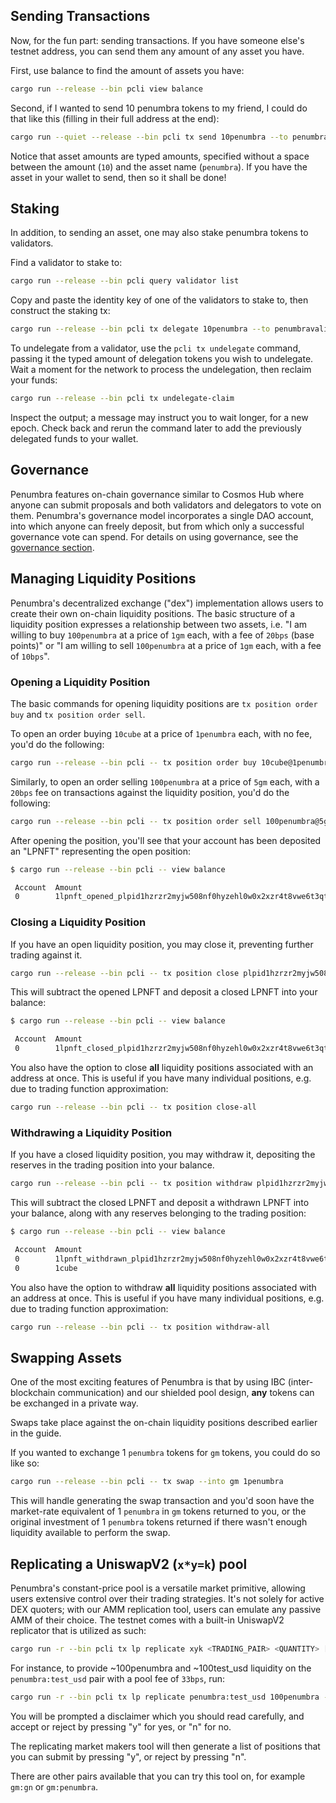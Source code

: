 ## Sending Transactions

Now, for the fun part: sending transactions. If you have someone else's testnet address, you can
send them any amount of any asset you have.

First, use balance to find the amount of assets you have:

```bash
cargo run --release --bin pcli view balance
```

Second, if I wanted to send 10 penumbra tokens
to my friend, I could do that like this (filling in their full address at the end):

```bash
cargo run --quiet --release --bin pcli tx send 10penumbra --to penumbrav2t...
```

Notice that asset amounts are typed amounts, specified without a space between the amount (`10`)
and the asset name (`penumbra`). If you have the asset in your wallet to send, then so it shall be done!

## Staking

In addition, to sending an asset, one may also stake penumbra tokens to validators.

Find a validator to stake to:

```bash
cargo run --release --bin pcli query validator list
```

Copy and paste the identity key of one of the validators to stake to, then construct the staking tx:

```bash
cargo run --release --bin pcli tx delegate 10penumbra --to penumbravalid...
```

To undelegate from a validator, use the `pcli tx undelegate` command, passing it the typed amount of
delegation tokens you wish to undelegate. Wait a moment for the network to process the undelegation,
then reclaim your funds:

```bash
cargo run --release --bin pcli tx undelegate-claim
```

Inspect the output; a message may instruct you to wait longer, for a new epoch. Check back and rerun the command
later to add the previously delegated funds to your wallet.

## Governance

Penumbra features on-chain governance similar to Cosmos Hub where anyone can submit proposals and
both validators and delegators to vote on them. Penumbra's governance model incorporates a single
DAO account, into which anyone can freely deposit, but from which only a successful governance vote
can spend. For details on using governance, see the [governance section](./governance.md).

## Managing Liquidity Positions

Penumbra's decentralized exchange ("dex") implementation allows users to create their own on-chain
liquidity positions. The basic structure of a liquidity position expresses a relationship between two
assets, i.e. "I am willing to buy `100penumbra` at a price of `1gm` each, with a fee of `20bps` (base points)" or
"I am willing to sell `100penumbra` at a price of `1gm` each, with a fee of `10bps`".

### Opening a Liquidity Position

The basic commands for opening liquidity positions are `tx position order buy` and `tx position order sell`.

To open an order buying `10cube` at a price of `1penumbra` each, with no fee, you'd do the following:

```bash
cargo run --release --bin pcli -- tx position order buy 10cube@1penumbra --spread 0
```

Similarly, to open an order selling `100penumbra` at a price of `5gm` each, with a `20bps` fee on transactions
against the liquidity position, you'd do the following:

```bash
cargo run --release --bin pcli -- tx position order sell 100penumbra@5gm --spread 20
```

After opening the position, you'll see that your account has been deposited an "LPNFT" representing the open position:

```bash
$ cargo run --release --bin pcli -- view balance

 Account  Amount
 0        1lpnft_opened_plpid1hzrzr2myjw508nf0hyzehl0w0x2xzr4t8vwe6t3qtnfhsqzf5lzsufscqr
```

### Closing a Liquidity Position

If you have an open liquidity position, you may close it, preventing further trading against it.

```bash
cargo run --release --bin pcli -- tx position close plpid1hzrzr2myjw508nf0hyzehl0w0x2xzr4t8vwe6t3qtnfhsqzf5lzsufscqr
```

This will subtract the opened LPNFT and deposit a closed LPNFT into your balance:

```bash
$ cargo run --release --bin pcli -- view balance

 Account  Amount
 0        1lpnft_closed_plpid1hzrzr2myjw508nf0hyzehl0w0x2xzr4t8vwe6t3qtnfhsqzf5lzsufscqr
```

You also have the option to close **all** liquidity positions associated with an address at once. This is useful if you have many individual positions, e.g. due to
trading function approximation:

```bash
cargo run --release --bin pcli -- tx position close-all
```

### Withdrawing a Liquidity Position

If you have a closed liquidity position, you may withdraw it, depositing the reserves in the trading position into your balance.

```bash
cargo run --release --bin pcli -- tx position withdraw plpid1hzrzr2myjw508nf0hyzehl0w0x2xzr4t8vwe6t3qtnfhsqzf5lzsufscqr
```

This will subtract the closed LPNFT and deposit a withdrawn LPNFT into your balance, along with any reserves belonging to the trading position:

```bash
$ cargo run --release --bin pcli -- view balance

 Account  Amount
 0        1lpnft_withdrawn_plpid1hzrzr2myjw508nf0hyzehl0w0x2xzr4t8vwe6t3qtnfhsqzf5lzsufscqr
 0        1cube
```

You also have the option to withdraw **all** liquidity positions associated with an address at once. This is useful if you have many individual positions, e.g. due to
trading function approximation:

```bash
cargo run --release --bin pcli -- tx position withdraw-all
```

## Swapping Assets

One of the most exciting features of Penumbra is that by using IBC (inter-blockchain communication)
and our shielded pool design, **any** tokens can be exchanged in a private way.

Swaps take place against the on-chain liquidity positions described earlier in the guide.

If you wanted to exchange 1 `penumbra` tokens for `gm` tokens, you could do so like so:

```bash
cargo run --release --bin pcli -- tx swap --into gm 1penumbra
```

This will handle generating the swap transaction and you'd soon have the market-rate equivalent of 1 `penumbra`
in `gm` tokens returned to you, or the original investment of 1 `penumbra` tokens returned if there wasn't
enough liquidity available to perform the swap.

## Replicating a UniswapV2 (`x*y=k`) pool 

Penumbra's constant-price pool is a versatile market primitive, allowing users extensive control over their trading strategies. It's not solely for active DEX quoters; with our AMM replication tool, users can emulate any passive AMM of their choice. The testnet comes with a built-in UniswapV2 replicator that is utilized as such:

```bash
cargo run -r --bin pcli tx lp replicate xyk <TRADING_PAIR> <QUANTITY> [--current-price AMT] [--fee-bps AMT]
```
For instance, to provide ~100penumbra and ~100test_usd liquidity on the `penumbra:test_usd` pair with a pool fee of `33bps`, run:

```bash
cargo run -r --bin pcli tx lp replicate penumbra:test_usd 100penumbra --fee-bps 33
```

You will be prompted a disclaimer which you should read carefully, and accept or reject by pressing "y" for yes, or "n" for no.

The replicating market makers tool will then generate a list of positions that you can submit by pressing "y", or reject by pressing "n".

There are other pairs available that you can try this tool on, for example `gm:gn` or `gm:penumbra`.
